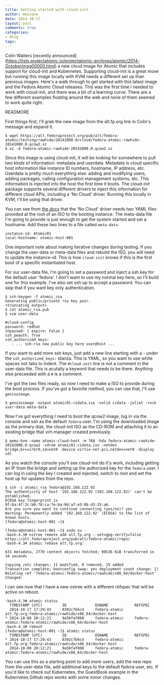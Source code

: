 ```yaml
---
title: Getting started with cloud-init
author: mmicene
date: 2014-10-17 
layout: post
comments: true
categories: 
- Blog
tags: 
---
```


Colin Walters [recently announced] (https://lists.projectatomic.io/projectatomic-archives/atomic/2014-October/msg00000.html) a new cloud image for Atomic that includes support for cloud-init and Kubernetes.  Supporting cloud-init is a great move but running this image locally with KVM needs a different set up than previous images.  Here's a walk through to get started with this latest image and the Fedora Atomic Cloud releases.  This was the first time I needed to work with cloud-init, and there was a bit of a learning curve.  There are a few different examples floating around the web and none of them seemed to work quite right.

READMORE

First things first, I'll grab the new image from the alt.fp.org link in Colin's message and expand it.

```
$ wget https://alt.fedoraproject.org/pub/alt/fedora-atomic/testing/rawhide/20141008.0/cloud/fedora-atomic-rawhide-20141008.0.qcow2.xz
$ xz -d fedora-atomic-rawhide-20141008.0.qcow2.xz
```

Since this image is using cloud-init, it will be looking for somewhere to pull two kinds of information: metadata and userdata.  Metadata is cloud specific host information like instance ID numbers, hostname, IP address, etc.  Userdata is pretty much everything else: adding and modifying users, adding packages, calling configuration management systems, etc.  This information is injected into the host the first time it boots.  The cloud-init package supports several different drivers to inject this information for different cloud APIs, including a 'No Cloud' driver.  Running this locally in KVM, I'll be using that driver.

You can see from [the docs](http://cloudinit.readthedocs.org/en/latest/topics/datasources.html#no-cloud) that the 'No Cloud' driver needs two YAML files provided at the root of an ISO to the booting instance.  The meta-data file I'm going to provide is just enough to get the system started and set a hostname.  Add these two lines to a file called `meta-data`

```
instance-id: Atomic01
local-hostname: atomic-host-001
```

One important note about making iterative changes during testing.  If you change the user-data or meta-data files and rebuild the ISO, you will need to update the instance-id.  This is how `cloud-init` knows if this is the first boot of a specific instantiated host.

For our user-data file, I'm going to set a password and inject a ssh key for the default user 'fedora'.  I don't want to use my normal key here, so I'll build one for this example.  I've also set ssh up to accept a password.  You can skip that if you want key only authentication.  

```
$ ssh-keygen -f atomic_rsa
Generating public/private rsa key pair.
<truncating output>
$ cat atomic_rsa.pub 
$ vim user-data

#cloud-config
password: redhat
chpasswd: { expire: False }
ssh_pwauth: True
ssh_authorized_keys:
   - ... ssh-rsa new public key here user@host ...
```

If you want to add more ssh keys, just add a new line starting with a - under the `ssh_authorized_keys:` stanza.  This is YAML, so you want to use white spaces not tabs to indent.  The `#cloud-init` line is not a comment in the user-data file.  This is acutally a keyword that needs to be there.  Anything else preceeded with a `#` is a comment.  

I've got the two files ready, so now I need to make a ISO to provide during the boot process.  If you've got a favorite method, you can use that, I'll use `genisoimage`.

```
$ genisoimage -output atomic01-cidata.iso -volid cidata -joliet -rock user-data meta-data
```
Now I've got everything I need to boot the qcow2 image, log in via the console and ssh as the default `fedora` user.  I'm using the downloaded image as the primary disk, the cloud-init ISO as the CD-ROM and attaching it to an existing bridge that virt-manager created previously.

```
$ qemu-kvm -name atomic-cloud-host -m 768 -hda fedora-atomic-rawhide-20141008.0.qcow2 -cdrom atomic01-cidata.iso -netdev bridge,br=virbr0,id=net0 -device virtio-net-pci,netdev=net0 -display sdl
```

As you watch the console you'll see cloud-init do it's work, including getting an IP from the bridge and setting up the authorized key for the `fedora` user.  I can log in using the key I created and injected, switch to root and set the host up for updates from the repo.

```
$ ssh -i atomic_rsa fedora@192.168.122.92
The authenticity of host '192.168.122.92 (192.168.122.92)' can't be established.
ECDSA key fingerprint is 9f:6a:4f:2c:b0:78:ca:7e:ba:0d:af:e5:0b:d3:15:a6.
Are you sure you want to continue connecting (yes/no)? yes
Warning: Permanently added '192.168.122.92' (ECDSA) to the list of known hosts.
[fedora@atomic-host-001 ~]$ 

[fedora@atomic-host-001 ~]$ sudo su -
-bash-4.3# ostree remote add alt.fp.org --set=gpg-verify=false https://alt.fedoraproject.org/pub/alt/fedora-atomic/repo/
-bash-4.3# atomic rebase alt.fp.org:

631 metadata, 2770 content objects fetched; 90536 KiB transferred in 34 seconds

Copying /etc changes: 11 modified, 0 removed, 15 added
Transaction complete; bootconfig swap: yes deployment count change: 1)
Deleting ref 'fedora-atomic:fedora-atomic/rawhide/x86_64/docker-host'
Changed:
```

I can see now that I have a new ostree with a different refspec that will be active on reboot.

```
-bash-4.3# atomic status
  TIMESTAMP (UTC)         ID             OSNAME            REFSPEC                                                    
  2014-10-17 17:29:43     8392c7b6cd     fedora-atomic     alt.fp.org:fedora-atomic/rawhide/x86_64/docker-host        
* 2014-10-08 20:12:21     9a56faf008     fedora-atomic     fedora-atomic:fedora-atomic/rawhide/x86_64/docker-host   
-bash-4.3# reboot
[fedora@atomic-host-001 ~]$ atomic status
  TIMESTAMP (UTC)         ID             OSNAME            REFSPEC                                                    
* 2014-10-17 17:29:43     8392c7b6cd     fedora-atomic     alt.fp.org:fedora-atomic/rawhide/x86_64/docker-host        
  2014-10-08 20:12:21     9a56faf008     fedora-atomic     fedora-atomic:fedora-atomic/rawhide/x86_64/docker-host 
```

You can use this as a starting point to add more users, add the new repo from the user-data file, add additional keys to the default fedora user, etc.  If you'd like to check out Kubernetes, the GuestBook example in the Kubernetes Github repo works with some minor changes.
